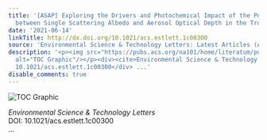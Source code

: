 ```yaml
---
title: '[ASAP] Exploring the Drivers and Photochemical Impact of the Positive Correlation
  between Single Scattering Albedo and Aerosol Optical Depth in the Troposphere'
date: '2021-06-14'
linkTitle: http://dx.doi.org/10.1021/acs.estlett.1c00300
source: 'Environmental Science & Technology Letters: Latest Articles (ACS Publications)'
description: '<p><img src="https://pubs.acs.org/na101/home/literatum/publisher/achs/journals/content/estlcu/0/estlcu.ahead-of-print/acs.estlett.1c00300/20210614/images/medium/ez1c00300_0004.gif"
  alt="TOC Graphic"/></p><div><cite>Environmental Science & Technology Letters</cite></div><div>DOI:
  10.1021/acs.estlett.1c00300</div> ...'
disable_comments: true
---
```

<p><img src="https://pubs.acs.org/na101/home/literatum/publisher/achs/journals/content/estlcu/0/estlcu.ahead-of-print/acs.estlett.1c00300/20210614/images/medium/ez1c00300_0004.gif" alt="TOC Graphic"/></p><div><cite>Environmental Science & Technology Letters</cite></div><div>DOI: 10.1021/acs.estlett.1c00300</div> ...